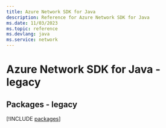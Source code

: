 ```yaml
---
title: Azure Network SDK for Java
description: Reference for Azure Network SDK for Java
ms.date: 11/03/2023
ms.topic: reference
ms.devlang: java
ms.service: network
---
```

# Azure Network SDK for Java - legacy
## Packages - legacy
[!INCLUDE [packages](network-index.md)]